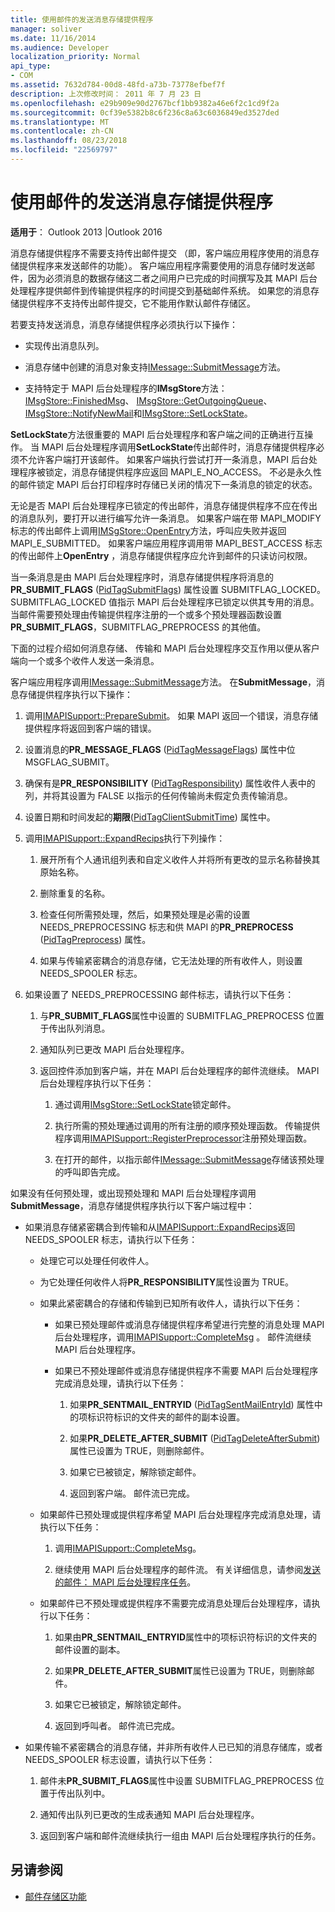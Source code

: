 ```yaml
---
title: 使用邮件的发送消息存储提供程序
manager: soliver
ms.date: 11/16/2014
ms.audience: Developer
localization_priority: Normal
api_type:
- COM
ms.assetid: 7632d784-00d8-48fd-a73b-73778efbef7f
description: 上次修改时间： 2011 年 7 月 23 日
ms.openlocfilehash: e29b909e90d2767bcf1bb9382a46e6f2c1cd9f2a
ms.sourcegitcommit: 0cf39e5382b8c6f236c8a63c6036849ed3527ded
ms.translationtype: MT
ms.contentlocale: zh-CN
ms.lasthandoff: 08/23/2018
ms.locfileid: "22569797"
---
```

# <a name="sending-messages-by-using-message-store-providers"></a>使用邮件的发送消息存储提供程序

**适用于**： Outlook 2013 |Outlook 2016 
  
消息存储提供程序不需要支持传出邮件提交 （即，客户端应用程序使用的消息存储提供程序来发送邮件的功能）。 客户端应用程序需要使用的消息存储时发送邮件，因为必须消息的数据存储这二者之间用户已完成的时间撰写及其 MAPI 后台处理程序提供邮件到传输提供程序的时间提交到基础邮件系统。 如果您的消息存储提供程序不支持传出邮件提交，它不能用作默认邮件存储区。
  
若要支持发送消息，消息存储提供程序必须执行以下操作：
  
- 实现传出消息队列。
    
- 消息存储中创建的消息对象支持[IMessage::SubmitMessage](imessage-submitmessage.md)方法。 
    
- 支持特定于 MAPI 后台处理程序的**IMsgStore**方法： [IMsgStore::FinishedMsg](imsgstore-finishedmsg.md)、 [IMsgStore::GetOutgoingQueue](imsgstore-getoutgoingqueue.md)、 [IMsgStore::NotifyNewMail](imsgstore-notifynewmail.md)和[IMsgStore::SetLockState](imsgstore-setlockstate.md)。
    
**SetLockState**方法很重要的 MAPI 后台处理程序和客户端之间的正确进行互操作。 当 MAPI 后台处理程序调用**SetLockState**传出邮件时，消息存储提供程序必须不允许客户端打开该邮件。 如果客户端执行尝试打开一条消息，MAPI 后台处理程序被锁定，消息存储提供程序应返回 MAPI_E_NO_ACCESS。 不必是永久性的邮件锁定 MAPI 后台打印程序时存储已关闭的情况下一条消息的锁定的状态。 
  
无论是否 MAPI 后台处理程序已锁定的传出邮件，消息存储提供程序不应在传出的消息队列，要打开以进行编写允许一条消息。 如果客户端在带 MAPI_MODIFY 标志的传出邮件上调用[IMSgStore::OpenEntry](imsgstore-openentry.md)方法，呼叫应失败并返回 MAPI_E_SUBMITTED。 如果客户端应用程序调用带 MAPI_BEST_ACCESS 标志的传出邮件上**OpenEntry** ，消息存储提供程序应允许到邮件的只读访问权限。 
  
当一条消息是由 MAPI 后台处理程序时，消息存储提供程序将消息的**PR_SUBMIT_FLAGS** ([PidTagSubmitFlags](pidtagsubmitflags-canonical-property.md)) 属性设置 SUBMITFLAG_LOCKED。 SUBMITFLAG_LOCKED 值指示 MAPI 后台处理程序已锁定以供其专用的消息。 当邮件需要预处理由传输提供程序注册的一个或多个预处理器函数设置**PR_SUBMIT_FLAGS**，SUBMITFLAG_PREPROCESS 的其他值。
  
下面的过程介绍如何消息存储、 传输和 MAPI 后台处理程序交互作用以便从客户端向一个或多个收件人发送一条消息。 
  
客户端应用程序调用[IMessage::SubmitMessage](imessage-submitmessage.md)方法。 在**SubmitMessage**，消息存储提供程序执行以下操作：
  
1. 调用[IMAPISupport::PrepareSubmit](imapisupport-preparesubmit.md)。 如果 MAPI 返回一个错误，消息存储提供程序将返回到客户端的错误。
    
2. 设置消息的**PR_MESSAGE_FLAGS** ([PidTagMessageFlags](pidtagmessageflags-canonical-property.md)) 属性中位 MSGFLAG_SUBMIT。
    
3. 确保有是**PR_RESPONSIBILITY** ([PidTagResponsibility](pidtagresponsibility-canonical-property.md)) 属性收件人表中的列，并将其设置为 FALSE 以指示的任何传输尚未假定负责传输消息。
    
4. 设置日期和时间发起的**期限**([PidTagClientSubmitTime](pidtagclientsubmittime-canonical-property.md)) 属性中。
    
5. 调用[IMAPISupport::ExpandRecips](imapisupport-expandrecips.md)执行下列操作： 
    
    1. 展开所有个人通讯组列表和自定义收件人并将所有更改的显示名称替换其原始名称。
        
    2. 删除重复的名称。
        
    3. 检查任何所需预处理，然后，如果预处理是必需的设置 NEEDS_PREPROCESSING 标志和供 MAPI 的**PR_PREPROCESS** ([PidTagPreprocess](pidtagpreprocess-canonical-property.md)) 属性。 
        
    4. 如果与传输紧密耦合的消息存储，它无法处理的所有收件人，则设置 NEEDS_SPOOLER 标志。 
    
6. 如果设置了 NEEDS_PREPROCESSING 邮件标志，请执行以下任务：
    
    1. 与**PR_SUBMIT_FLAGS**属性中设置的 SUBMITFLAG_PREPROCESS 位置于传出队列消息。 
        
    2. 通知队列已更改 MAPI 后台处理程序。
        
    3. 返回控件添加到客户端，并在 MAPI 后台处理程序的邮件流继续。 MAPI 后台处理程序执行以下任务： 
    
       1. 通过调用[IMsgStore::SetLockState](imsgstore-setlockstate.md)锁定邮件。
            
       2. 执行所需的预处理通过调用的所有注册的顺序预处理函数。 传输提供程序调用[IMAPISupport::RegisterPreprocessor](imapisupport-registerpreprocessor.md)注册预处理函数。 
            
       3. 在打开的邮件，以指示邮件[IMessage::SubmitMessage](imessage-submitmessage.md)存储该预处理的呼叫即告完成。 
    
如果没有任何预处理，或出现预处理和 MAPI 后台处理程序调用**SubmitMessage**，消息存储提供程序执行以下客户端过程中： 
  
- 如果消息存储紧密耦合到传输和从[IMAPISupport::ExpandRecips](imapisupport-expandrecips.md)返回 NEEDS_SPOOLER 标志，请执行以下任务：
    
   - 处理它可以处理任何收件人。
    
   - 为它处理任何收件人将**PR_RESPONSIBILITY**属性设置为 TRUE。 
    
   - 如果此紧密耦合的存储和传输到已知所有收件人，请执行以下任务： 
    
     - 如果已预处理邮件或消息存储提供程序希望进行完整的消息处理 MAPI 后台处理程序，调用[IMAPISupport::CompleteMsg](imapisupport-completemsg.md) 。 邮件流继续 MAPI 后台处理程序。 
    
     - 如果已不预处理邮件或消息存储提供程序不需要 MAPI 后台处理程序完成消息处理，请执行以下任务：
    
       1. 如果**PR_SENTMAIL_ENTRYID** ([PidTagSentMailEntryId](pidtagsentmailentryid-canonical-property.md)) 属性中的项标识符标识的文件夹的邮件的副本设置。
            
       2. 如果**PR_DELETE_AFTER_SUBMIT** ([PidTagDeleteAfterSubmit](pidtagdeleteaftersubmit-canonical-property.md)) 属性已设置为 TRUE，则删除邮件。
            
       3. 如果它已被锁定，解除锁定邮件。
            
       4. 返回到客户端。 邮件流已完成。
    
  - 如果邮件已预处理或提供程序希望 MAPI 后台处理程序完成消息处理，请执行以下任务：
    
    1. 调用[IMAPISupport::CompleteMsg](imapisupport-completemsg.md)。 
          
    2. 继续使用 MAPI 后台处理程序的邮件流。 有关详细信息，请参阅[发送的邮件： MAPI 后台处理程序任务](sending-messages-mapi-spooler-tasks.md)。
    
  - 如果邮件已不预处理或提供程序不需要完成消息处理后台处理程序，请执行以下任务：
    
    1. 如果由**PR_SENTMAIL_ENTRYID**属性中的项标识符标识的文件夹的邮件设置的副本。 
        
    2. 如果**PR_DELETE_AFTER_SUBMIT**属性已设置为 TRUE，则删除邮件。 
        
    3. 如果它已被锁定，解除锁定邮件。 
        
    4. 返回到呼叫者。 邮件流已完成。
    
- 如果传输不紧密耦合的消息存储，并非所有收件人已已知的消息存储库，或者 NEEDS_SPOOLER 标志设置，请执行以下任务：
    
  1. 邮件未**PR_SUBMIT_FLAGS**属性中设置 SUBMITFLAG_PREPROCESS 位置于传出队列中。 
    
  2. 通知传出队列已更改的生成表通知 MAPI 后台处理程序。 
    
  3. 返回到客户端和邮件流继续执行一组由 MAPI 后台处理程序执行的任务。
    
## <a name="see-also"></a>另请参阅

- [邮件存储区功能](message-store-features.md)

